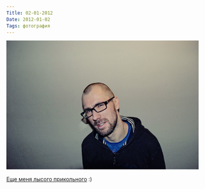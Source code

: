 ```yaml
---
Title: 02-01-2012
Date: 2012-01-02
Tags: фотография
---
```


![me-010212.jpg](images/me-010212.jpg)

[Еще меня лысого прикольного](http://www.flickr.com/photos/rumovskaya/6622772905/in/photostream) :)